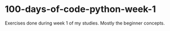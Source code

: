 # 100-days-of-code-python-week-1

Exercises done during week 1 of my studies.
Mostly the beginner concepts.